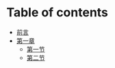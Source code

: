 # Table of contents

* [前言](README.md)
* [第一章](di-yi-zhang/README.md)
  * [第一节](di-yi-zhang/untitled.md)
  * [第二节](di-yi-zhang/di-er-jie.md)


